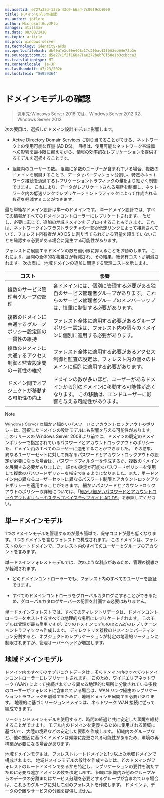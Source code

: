 ```yaml
---
ms.assetid: e727a33d-133b-43c9-b6a4-7c00f9cb6000
title: ドメインモデルの確認
ms.author: joflore
author: MicrosoftGuyJFlo
manager: mtillman
ms.date: 08/08/2018
ms.topic: article
ms.prod: windows-server
ms.technology: identity-adds
ms.openlocfilehash: db49a7e3c99e468e27c390acd58002eb09e72b3e
ms.sourcegitcommit: d5e27c1f2f168a71ae272bebf8f50e1b3ccbcca3
ms.translationtype: MT
ms.contentlocale: ja-JP
ms.lasthandoff: 07/23/2020
ms.locfileid: "86959364"
---
```

# <a name="reviewing-the-domain-models"></a>ドメインモデルの確認

> 適用先:Windows Server 2016 では、Windows Server 2012 R2、Windows Server 2012

次の要因は、選択したドメイン設計モデルに影響します。

- Active Directory Domain Services に割り当てることができる、ネットワーク上の使用可能な容量 (AD DS)。 目標は、使用可能なネットワーク帯域幅への影響を最小限に抑えながら、情報の効率的なレプリケーションを提供するモデルを選択することです。

- 組織内のユーザーの数。 組織に多数のユーザーが含まれている場合、複数のドメインを展開することで、データをパーティション分割し、特定のネットワーク接続を通過するレプリケーショントラフィックの量をより細かく制御できます。 これにより、データがレプリケートされる場所を制御し、ネットワーク内の低速リンクでレプリケーショントラフィックによって作成される負荷を軽減することができます。

最も単純なドメイン設計は単一のドメインです。 単一ドメイン設計では、すべての情報がすべてのドメインコントローラーにレプリケートされます。 ただし、必要に応じて、追加の地域ドメインをデプロイすることもできます。 これは、ネットワークインフラストラクチャの一部が低速リンクによって接続されていて、フォレスト所有者が AD DS に割り当てられている容量を超えていないことを確認する必要がある場合に発生する可能性があります。

フォレストに展開するドメインの数を最小限に抑えることをお勧めします。 これにより、展開の全体的な複雑さが軽減され、その結果、総保有コストが削減されます。 次の表に、地域ドメインの追加に関連する管理コストを示します。

| コスト     | 影響     |
| -------- | ---------------- |
| 複数のサービス管理者グループの管理|各ドメインには、個別に管理する必要がある独自のサービス管理者グループがあります。 これらのサービス管理者グループのメンバーシップは、慎重に制御する必要があります。|
| 複数のドメインに共通するグループポリシー設定間の一貫性の維持 | フォレスト全体に適用する必要があるグループポリシー設定は、フォレスト内の個々のドメインに個別に適用する必要があります。 |
| 複数のドメインに共通するアクセス制御と監査設定間の一貫性の維持 | フォレスト全体に適用する必要があるアクセス制御と監査の設定は、フォレスト内の個々のドメインに個別に適用する必要があります。 |
| ドメイン間でオブジェクトが移動する可能性の向上 | ドメインの数が多いほど、ユーザーがあるドメインから別のドメインに移動する可能性が高くなります。 この移動は、エンドユーザーに影響を与える可能性があります。 |

> [!NOTE]
> Windows Server の細かい細かいパスワードとアカウントロックアウトのポリシーは、選択したドメインの設計モデルにも影響を与える可能性があります。 このリリースの Windows Server 2008 より前では、ドメインの既定のドメインポリシーで指定されているパスワードとアカウントロックアウトのポリシーを、ドメイン内のすべてのユーザーに適用することができました。 その結果、異なるユーザーセットに対して異なるパスワードとアカウントロックアウトの設定が必要になった場合は、パスワードフィルターを作成するか、複数のドメインを展開する必要がありました。 細かい設定が可能なパスワードポリシーを使用して複数のパスワードポリシーを指定できるようになりました。また、単一ドメイン内の異なるユーザーセットに異なるパスワード制限とアカウントロックアウトポリシーを適用することができます。 細かいパスワードとアカウントロックアウトのポリシーの詳細については、「[細かい細かいパスワードとアカウントロックアウトポリシーのステップバイステップガイド AD DS](/previous-versions/windows/it-pro/windows-server-2008-r2-and-2008/cc770842(v=ws.10))」を参照してください。

## <a name="single-domain-model"></a>単一ドメインモデル

1つのドメインモデルを管理するのが最も簡単で、保守コストが最も低くなります。 1つのドメインを含むフォレストで構成されます。 このドメインは、フォレストのルートドメインで、フォレスト内のすべてのユーザーとグループのアカウントを含みます。

単一ドメインフォレストモデルでは、次のような利点があるため、管理の複雑さが軽減されます。

- どのドメインコントローラーでも、フォレスト内のすべてのユーザーを認証できます。

- すべてのドメインコントローラをグローバルカタログにすることができるため、グローバルカタログサーバーの配置を計画する必要はありません。

単一ドメインフォレストでは、すべてのディレクトリデータは、ドメインコントローラーをホストするすべての地理的な場所にレプリケートされます。 このモデルは管理が最も簡単ですが、2つのドメインモデルのほとんどのレプリケーショントラフィックも作成します。 ディレクトリを複数のドメインにパーティション分割すると、オブジェクトのレプリケーションが特定の地理的リージョンに制限されますが、管理オーバーヘッドが増加します。

## <a name="regional-domain-model"></a>地域ドメインモデル

ドメイン内のすべてのオブジェクトデータは、そのドメイン内のすべてのドメインコントローラーにレプリケートされます。 このため、ワイドエリアネットワーク (WAN) によって接続されている異なる地理的な場所に分散されている多数のユーザーがフォレストに含まれている場合は、WAN リンク経由のレプリケーショントラフィックを削減するために、地域ドメインを展開する必要があります。 地理的に基づくリージョンドメインは、ネットワーク WAN 接続に従って編成できます。

リージョンドメインモデルを使用すると、時間の経過と共に安定した環境を維持することができます。 モデル内のドメインを定義するために使用される領域に基づいて、大陸の境界などの安定した要素を作成します。 組織内のグループなど、他の要因に基づくドメインは頻繁に変更される可能性があるため、環境の再構築が必要になる場合があります。

地域ドメインモデルは、フォレストルートドメインと1つ以上の地域ドメインで構成されます。 地域ドメインモデルの設計を作成するには、どのドメインがフォレストのルートドメインであるかを特定し、レプリケーションの要件を満たすために必要な追加ドメインの数を決定します。 組織に組織内の他のグループからのデータの分離またはサービス分離を必要とするグループが含まれている場合は、これらのグループに対して別のフォレストを作成します。 ドメインは、データの分離やサービスの分離を提供しません。
